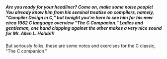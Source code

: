 

##### Are you ready for your headliner? Come on, make some noise people! You already know him from his seminal treatise on compilers, namely, "Compiler Design in C," but tonight you're here to see him for his ~~new~~ circa 1982 C language overview "The C Companion." Ladies and gentleman, one hand clapping against the other makes a _very_ nice sound for Mr. Allen L. Holub!!!

But seriously folks, these are some notes and exercises for the C classic, "The C companion."
